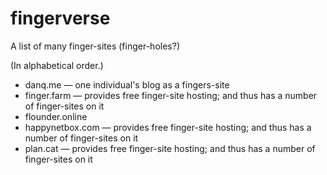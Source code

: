# fingerverse
A list of many finger-sites (finger-holes?)

(In alphabetical order.)

* danq.me — one individual's blog as a fingers-site
* finger.farm — provides free finger-site hosting; and thus has a number of finger-sites on it
* flounder.online
* happynetbox.com — provides free finger-site hosting; and thus has a number of finger-sites on it
* plan.cat — provides free finger-site hosting; and thus has a number of finger-sites on it
